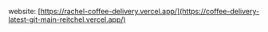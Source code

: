 website: [https://rachel-coffee-delivery.vercel.app/](https://coffee-delivery-latest-git-main-reitchel.vercel.app/)
